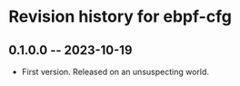 # Revision history for ebpf-cfg

## 0.1.0.0 -- 2023-10-19

* First version. Released on an unsuspecting world.
